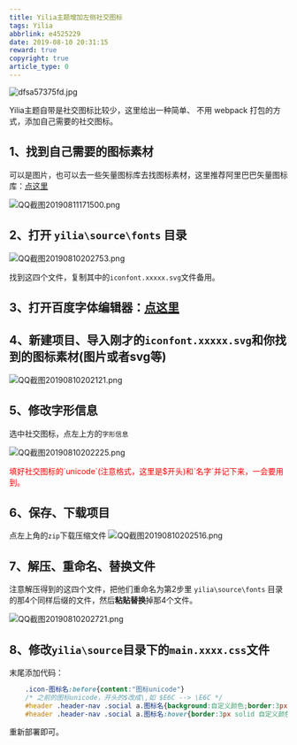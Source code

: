 ```yaml
---
title: Yilia主题增加左侧社交图标
tags: Yilia
abbrlink: e4525229
date: 2019-08-10 20:31:15
reward: true
copyright: true
article_type: 0
---
```


![dfsa57375fd.jpg](https://cdn.jsdelivr.net/gh/Anyway521/blogpic@main/image/imagedfsa57375fd.jpg)

Yilia主题自带是社交图标比较少，这里给出一种简单、
不用 webpack 打包的方式，添加自己需要的社交图标。
<!-- more -->
## 1、找到自己需要的图标素材
可以是图片，也可以去一些矢量图标库去找图标素材，这里推荐阿里巴巴矢量图标库：[<u>点这里</u>](https://www.iconfont.cn/)

![QQ截图20190811171500.png](https://cdn.jsdelivr.net/gh/Anyway521/blogpic@main/image/imageQQ截图20190811171500.png)

## 2、打开 `yilia\source\fonts` 目录

![QQ截图20190810202753.png](https://cdn.jsdelivr.net/gh/Anyway521/blogpic@main/image/imageQQ截图20190810202753.png)

找到这四个文件，复制其中的`iconfont.xxxxx.svg`文件备用。

## 3、打开百度字体编辑器：[<u>点这里</u>](http://fontstore.baidu.com/static/editor/index.html)
## 4、新建项目、导入刚才的`iconfont.xxxxx.svg`和你找到的图标素材(图片或者svg等)

![QQ截图20190810202121.png](https://cdn.jsdelivr.net/gh/Anyway521/blogpic@main/image/imageQQ截图20190810202121.png)

## 5、修改字形信息
选中社交图标，点左上方的`字形信息`

![QQ截图20190810202225.png](https://cdn.jsdelivr.net/gh/Anyway521/blogpic@main/image/imageQQ截图20190810202225.png)

<p style="color : red">填好社交图标的`unicode`(注意格式，这里是$开头)和`名字`并记下来，一会要用到。</p>

## 6、保存、下载项目
点左上角的`zip`下载压缩文件
![QQ截图20190810202516.png](https://cdn.jsdelivr.net/gh/Anyway521/blogpic@main/image/imageQQ截图20190810202516.png)
## 7、解压、重命名、替换文件
注意解压得到的这四个文件，把他们重命名为第2步里 `yilia\source\fonts` 目录的那4个同样后缀的文件，然后**粘贴替换**掉那4个文件。

![QQ截图20190810202721.png](https://cdn.jsdelivr.net/gh/Anyway521/blogpic@main/image/imageQQ截图20190810202721.png)

## 8、修改`yilia\source`目录下的`main.xxxx.css`文件
末尾添加代码：
``` css
    .icon-图标名:before{content:"图标unicode"}
    /* 之前的图标unicode，开头的$改成\,如 $E6C --> \E6C */
    #header .header-nav .social a.图标名{background:自定义颜色;border:3px solid 自定义颜色}
    #header .header-nav .social a.图标名:hover{border:3px solid 自定义颜色}
```
重新部署即可。